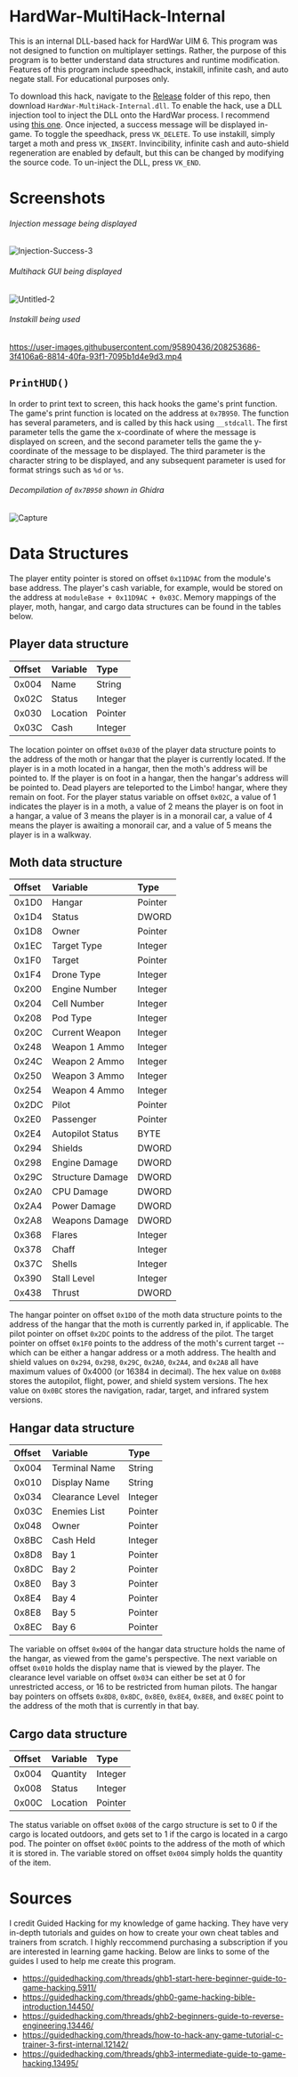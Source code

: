 # HardWar-MultiHack-Internal
This is an internal DLL-based hack for HardWar UIM 6. This program was not designed to function on multiplayer settings.
Rather, the purpose of this program is to better understand data structures and runtime modification. Features of this program include speedhack, instakill,
infinite cash, and auto negate stall. For educational purposes only.

To download this hack, navigate to the [Release](https://github.com/JulianOzelRose/HardWar-MultiHack-Internal/tree/master/Release) folder of this repo,
then download ```HardWar-MultiHack-Internal.dll```. To enable the hack, use a DLL injection tool to inject the DLL onto the HardWar process. I recommend using
[this one](https://guidedhacking.com/resources/guided-hacking-dll-injector.4/). Once injected, a success message will be displayed in-game. To toggle the speedhack, press
```VK_DELETE```. To use instakill, simply target a moth and press ```VK_INSERT```. Invincibility, infinite cash and auto-shield
regeneration are enabled by default, but this can be changed by modifying the source code. To un-inject the DLL, press ```VK_END```.

# Screenshots
###### Injection message being displayed
![Injection-Success-3](https://user-images.githubusercontent.com/95890436/229284726-97fb4f86-6548-469b-891d-eda0c439c209.png)

###### Multihack GUI being displayed
![Untitled-2](https://user-images.githubusercontent.com/95890436/199563045-9dfcf148-777f-42af-acaa-835b398c93fc.png)

###### Instakill being used
https://user-images.githubusercontent.com/95890436/208253686-3f4106a6-8814-40fa-93f1-7095b1d4e9d3.mp4

## ```PrintHUD()```
In order to print text to screen, this hack hooks the game's print function. The game's print function is located on the
address at ```0x7B950```. The function has several parameters, and is called by this hack using ```__stdcall```. The first
parameter tells the game the x-coordinate of where the message is displayed on screen, and the second parameter
tells the game the y-coordinate of the message to be displayed. The third parameter is the character string to be
displayed, and any subsequent parameter is used for format strings such as ```%d``` or ```%s```.


###### Decompilation of ```0x7B950``` shown in Ghidra
![Capture](https://user-images.githubusercontent.com/95890436/199644060-09723649-525b-48e8-8f52-c8fec442006c.PNG)

# Data Structures
The player entity pointer is stored on offset
```0x11D9AC``` from the module's base address. The player's cash variable,
for example, would be stored on the address at ```moduleBase + 0x11D9AC + 0x03C```.
Memory mappings of the player, moth, hangar, and cargo data structures can be found
in the tables below.

## Player data structure ##
| **Offset**     | **Variable**    | **Type**   |
| :---           | :---            | :---       |
| 0x004          | Name            | String     |
| 0x02C          | Status          | Integer    |
| 0x030          | Location        | Pointer    |
| 0x03C          | Cash            | Integer    |

The location pointer on offset ```0x030``` of the player data structure
points to the address of the moth or hangar that the player
is currently located. If the player is in a moth located in a hangar,
then the moth's address will be pointed to. If the player is on foot
in a hangar, then the hangar's address will be pointed to. Dead players
are teleported to the Limbo! hangar, where they remain on foot. For the
player status variable on offset ```0x02C```, a value of 1 indicates the
player is in a moth, a value of 2 means the player is on foot in a hangar,
a value of 3 means the player is in a monorail car, a value of 4 means the
player is awaiting a monorail car, and a value of 5 means the player is in a walkway.


## Moth data structure ##
| **Offset**    | **Variable**     | **Type**      |
| :---          | :---             | :---          |
| 0x1D0         | Hangar           | Pointer       |
| 0x1D4         | Status           | DWORD         |
| 0x1D8         | Owner            | Pointer       |
| 0x1EC         | Target Type      | Integer       |
| 0x1F0         | Target           | Pointer       |
| 0x1F4         | Drone Type       | Integer       |
| 0x200         | Engine Number    | Integer       |
| 0x204         | Cell Number      | Integer       |
| 0x208         | Pod Type         | Integer       |
| 0x20C         | Current Weapon   | Integer       |
| 0x248         | Weapon 1 Ammo    | Integer       |
| 0x24C         | Weapon 2 Ammo    | Integer       |
| 0x250         | Weapon 3 Ammo    | Integer       |
| 0x254         | Weapon 4 Ammo    | Integer       |
| 0x2DC         | Pilot            | Pointer       |
| 0x2E0         | Passenger        | Pointer       |
| 0x2E4         | Autopilot Status | BYTE          |
| 0x294         | Shields          | DWORD         |
| 0x298         | Engine Damage    | DWORD         |
| 0x29C         | Structure Damage | DWORD         |
| 0x2A0         | CPU Damage       | DWORD         |
| 0x2A4         | Power Damage     | DWORD         |
| 0x2A8         | Weapons Damage   | DWORD         |
| 0x368         | Flares           | Integer       |
| 0x378         | Chaff            | Integer       |
| 0x37C         | Shells           | Integer       |
| 0x390         | Stall Level      | Integer       |
| 0x438         | Thrust           | DWORD         |

The hangar pointer on offset ```0x1D0``` of the moth data structure
points to the address of the hangar that the moth is currently parked
in, if applicable. The pilot pointer on offset ```0x2DC``` points to
the address of the pilot. The target pointer on offset ```0x1F0```
points to the address of the moth's current target -- which can be either
a hangar address or a moth address. The health and shield values on
```0x294```, ```0x298```, ```0x29C```, ```0x2A0```, ```0x2A4```, and ```0x2A8```
all have maximum values of 0x4000 (or 16384 in decimal). The hex value on
```0x0B8``` stores the autopilot, flight, power, and shield system versions.
The hex value on ```0x0BC``` stores the navigation, radar, target, and
infrared system versions.


## Hangar data structure ##
| **Offset**    | **Variable**     | **Type** |
| :---          | :---             | :---     |
| 0x004         | Terminal Name    | String   |
| 0x010         | Display Name     | String   |
| 0x034         | Clearance Level  | Integer  |
| 0x03C         | Enemies List     | Pointer  |
| 0x048         | Owner            | Pointer  |
| 0x8BC         | Cash Held        | Integer  |
| 0x8D8         | Bay 1            | Pointer  |
| 0x8DC         | Bay 2            | Pointer  |
| 0x8E0         | Bay 3            | Pointer  |
| 0x8E4         | Bay 4            | Pointer  |
| 0x8E8         | Bay 5            | Pointer  |
| 0x8EC         | Bay 6            | Pointer  |

The variable on offset ```0x004``` of the hangar data structure holds the name of the hangar,
as viewed from the game's perspective. The next variable on offset ```0x010``` holds the
display name that is viewed by the player. The clearance level variable
on offset ```0x034``` can either be set at 0 for unrestricted access, or 16
to be restricted from human pilots. The hangar bay pointers on offsets ```0x8D8```,
```0x8DC```, ```0x8E0```, ```0x8E4```, ```0x8E8```, and ```0x8EC``` point to the address
of the moth that is currently in that bay.


## Cargo data structure ##
| **Offset**      | **Variable**     | **Type**      |
| :---            | :---             | :---          |
| 0x004           | Quantity         | Integer       |
| 0x008           | Status           | Integer       |
| 0x00C           | Location         | Pointer       |

The status variable on offset ```0x008``` of the cargo structure is set to 0 if the cargo
is located outdoors, and gets set to 1 if the cargo is located in a cargo pod. The pointer
on offset ```0x00C``` points to the address of the moth of which it is stored in. The variable
stored on offset ```0x004``` simply holds the quantity of the item.

# Sources
I credit Guided Hacking for my knowledge of game hacking. They have very in-depth tutorials and guides
on how to create your own cheat tables and trainers from scratch. I highly reccommend purchasing a subscription
if you are interested in learning game hacking. Below are links to some of the guides I used to help me create this program.
* https://guidedhacking.com/threads/ghb1-start-here-beginner-guide-to-game-hacking.5911/
* https://guidedhacking.com/threads/ghb0-game-hacking-bible-introduction.14450/
* https://guidedhacking.com/threads/ghb2-beginners-guide-to-reverse-engineering.13446/
* https://guidedhacking.com/threads/how-to-hack-any-game-tutorial-c-trainer-3-first-internal.12142/
* https://guidedhacking.com/threads/ghb3-intermediate-guide-to-game-hacking.13495/
